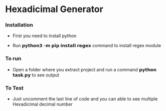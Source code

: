
# Hexadicimal Generator

### Installation

* First you need to install python

* Run  𝗽𝘆𝘁𝗵𝗼𝗻𝟯 -𝗺 𝗽𝗶𝗽 𝗶𝗻𝘀𝘁𝗮𝗹𝗹 𝗿𝗲𝗴𝗲𝘅 command to install regex module

### To run
* Open a folder where you extract project 
  and run a command 𝗽𝘆𝘁𝗵𝗼𝗻 𝘁𝗮𝘀𝗸.𝗽𝘆 to see output 

### To Test 
* Just uncomment the last line of code 
   and you can able to see multiple Hexadicimal decimal number 




 


 
